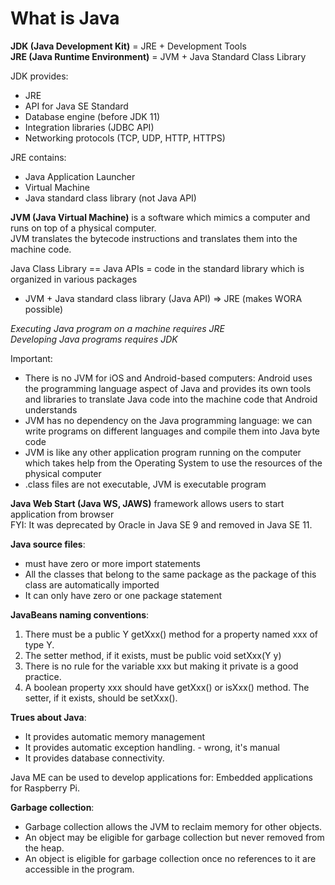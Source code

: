 # What is Java

**JDK (Java Development Kit)** = JRE + Development Tools  
**JRE (Java Runtime Environment)** = JVM + Java Standard Class Library

JDK provides:
* JRE
* API for Java SE Standard
* Database engine (before JDK 11)
* Integration libraries (JDBC API)
* Networking protocols (TCP, UDP, HTTP, HTTPS)

JRE contains:
* Java Application Launcher
* Virtual Machine
* Java standard class library (not Java API)

**JVM (Java Virtual Machine)** is a software which mimics a computer and runs on top of a physical computer.   
JVM translates the bytecode instructions and translates them into the machine code.

Java Class Library == Java APIs = code in the standard library which is organized in various packages
- JVM + Java standard class library (Java API) => JRE (makes WORA possible)

*Executing Java program on a machine requires JRE*  
*Developing Java programs requires JDK*

Important:
- There is no JVM for iOS and Android-based computers: Android uses the programming language aspect of Java and provides its own tools and libraries to translate Java code into the machine code that Android understands
- JVM has no dependency on the Java programming language: we can write programs on different languages and compile them into Java byte code
- JVM is like any other application program running on the computer which takes help from the Operating System to use the resources of the physical computer
- .class files are not executable, JVM is executable program

**Java Web Start (Java WS, JAWS)** framework allows users to start application from browser  
FYI: It was deprecated by Oracle in Java SE 9 and removed in Java SE 11.

**Java source files**:
- must have zero or more import statements
- All the classes that belong to the same package as the package of this class are automatically imported
- It can only have zero or one package statement

**JavaBeans naming conventions**:
1. There must be a public Y getXxx() method for a property named xxx of type Y.
2. The setter method, if it exists, must be public void setXxx(Y y)
3. There is no rule for the variable xxx but making it private is a good practice.
4. A boolean property xxx should have getXxx() or isXxx() method. The setter, if it exists, should be setXxx().

**Trues about Java**:
- It provides automatic memory management
- It provides automatic exception handling. - wrong, it's manual
- It provides database connectivity.

Java ME can be used to develop applications for: Embedded applications for Raspberry Pi.

**Garbage collection**:
- Garbage collection allows the JVM to reclaim memory for other objects.
- An object may be eligible for garbage collection but never removed from the heap.
- An object is eligible for garbage collection once no references to it are accessible in the program.
